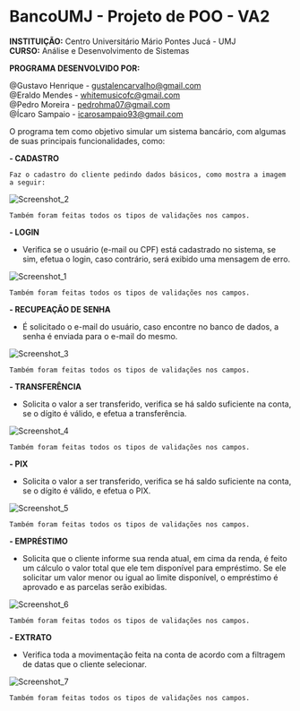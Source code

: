 # BancoUMJ - Projeto de POO - VA2

  <b>INSTITUIÇÃO:</b> Centro Universitário Mário Pontes Jucá - UMJ</br>
  <b>CURSO:</b> Análise e Desenvolvimento de Sistemas</br>

  <b>PROGRAMA DESENVOLVIDO POR:</b>
  
  @Gustavo Henrique - gustalencarvalho@gmail.com</br>
  @Eraldo Mendes    - whitemusicofc@gmail.com</br>
  @Pedro Moreira    - pedrohma07@gmail.com</br>
  @Ícaro Sampaio    - icarosampaio93@gmail.com</br>
  
  O programa tem como objetivo simular um sistema bancário, com algumas de suas principais funcionalidades, como:
  
   <b>- CADASTRO</b></br>
   
    Faz o cadastro do cliente pedindo dados básicos, como mostra a imagem a seguir:
    
  ![Screenshot_2](https://user-images.githubusercontent.com/86691048/171876067-73700f9c-23b6-42c2-8602-9ba5c42b3a16.png)

    
    Também foram feitas todos os tipos de validações nos campos.
    
   <b>- LOGIN</b></br>
   
   - Verifica se o usuário (e-mail ou CPF) está cadastrado no sistema, se sim, efetua o login, caso contrário, será exibido uma mensagem de erro.

   ![Screenshot_1](https://user-images.githubusercontent.com/86691048/171875859-350db873-73a2-46bd-931e-05750a4b67f1.png)
   
   
    Também foram feitas todos os tipos de validações nos campos.
   
   <b>- RECUPEAÇÃO DE SENHA</b></br>
   
   - É solicitado o e-mail do usuário, caso encontre no banco de dados, a senha é enviada para o e-mail do mesmo.

   ![Screenshot_3](https://user-images.githubusercontent.com/86691048/171876329-89c7ee37-5f4a-4381-9011-23c2aaad7eb4.png)
   
   
    Também foram feitas todos os tipos de validações nos campos.

   <b>- TRANSFERÊNCIA</b></br>
   
   - Solicita o valor a ser transferido, verifica se há saldo suficiente na conta, se o dígito é válido, e efetua a transferência.

   ![Screenshot_4](https://user-images.githubusercontent.com/86691048/171876470-527e3f59-0dab-42aa-9501-998937dab2eb.png)

  
    Também foram feitas todos os tipos de validações nos campos.
    
   <b>- PIX</b></br>
   
   - Solicita o valor a ser transferido, verifica se há saldo suficiente na conta, se o dígito é válido, e efetua o PIX.

   ![Screenshot_5](https://user-images.githubusercontent.com/86691048/171876564-afedd5eb-42ab-4aa5-9d9f-c968b3f5494a.png)
   
   
    Também foram feitas todos os tipos de validações nos campos.
   
   <b>- EMPRÉSTIMO</b></br>
   
   - Solicita que o cliente informe sua renda atual, em cima da renda, é feito um cálculo o valor total que ele tem disponível para empréstimo. Se ele
   solicitar um valor menor ou igual ao limite disponível, o empréstimo é aprovado e as parcelas serão exibidas.
   
   ![Screenshot_6](https://user-images.githubusercontent.com/86691048/171876671-84e84138-2344-4596-9d7c-f3ed98942266.png)
    
    Também foram feitas todos os tipos de validações nos campos.
    
   <b>- EXTRATO</b></br>
   
   - Verifica toda a movimentação feita na conta de acordo com a filtragem de datas que o cliente selecionar.

   ![Screenshot_7](https://user-images.githubusercontent.com/86691048/171876766-f893aec5-b9be-49b4-86f8-2e5cf1ce00b1.png)
   
    Também foram feitas todos os tipos de validações nos campos.
